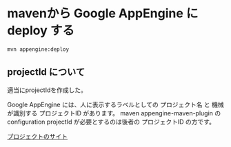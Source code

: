 ﻿# mavenから Google AppEngine に deploy する

```
mvn appengine:deploy
```

## projectId について
適当にprojectIdを作成した。

Google AppEngine には、人に表示するラベルとしての プロジェクト名 と 機械が識別する プロジェクトID があります。
maven appengine-maven-plugin の configuration projectId が必要とするのは後者の プロジェクトID の方です。

[プロジェクトのサイト](https://elite-firefly-302904.an.r.appspot.com/)


